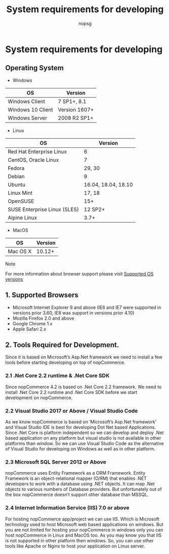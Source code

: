 ﻿---
title: System requirements for developing
author: nopsg
uid: developer/tutorials/system-requirements-for-developing
---

# System requirements for developing
## Operating System
* Windows

OS | Version
------------ | -------------
Windows Client | 7 SP1+, 8.1
Windows 10 Client | Version 1607+
Windows Server | 2008 R2 SP1+

* Linux

OS | Version
------------ | -------------
Red Hat Enterprise Linux | 6
CentOS, Oracle Linux | 7
Fedora | 29, 30
Debian | 9
Ubuntu | 16.04, 18.04, 18.10
Linux Mint | 17, 18
OpenSUSE | 15+
SUSE Enterprise Linux (SLES) | 12 SP2+
Alpine Linux | 3.7+

* MacOS

OS | Version
---|---
Mac OS X | 10.12+

> [!NOTE]
> 
> For more information about browser support please visit [Supported OS versions](https://github.com/dotnet/core/blob/master/release-notes/2.2/2.2-supported-os.md)

## 1. Supported Browsers
* Microsoft Internet Explorer 9 and above (IE6 and IE7 were supported in versions prior 3.60, IE8 was support in versions prior 4.10)
* Mozilla Firefox 2.0 and above
* Google Chrome 1.x
* Apple Safari 2.x
## 2. Tools Required for Development.
Since it is based on Microsoft’s Asp.Net framework we need to install a few tools before starting developing on top of nopCommerce.
### 2.1 \.Net Core 2.2 runtime & .Net Core SDK
Since nopCommerce 4.2 is based on .Net Core 2.2 framework. We need to install .Net Core 2.2 runtime and .Net Core SDK before we start development on nopCommerce.
### 2.2 Visual Studio 2017 or Above / Visual Studio Code
As we know nopCommerce is based on ‘Microsoft’s Asp.Net framework’ and Visual Studio IDE is best for developing Dot Net based Applications. Since .Net Core is platform independent so we can develop and deploy .Net based application on any platform but visual studio is not available in other platforms than window. So we can use Visual Studio Code as the alternative of Visual Studio for developing on Windows as well as in other platform.

### 2.3 Microsoft SQL Server 2012 or Above
nopCommerce uses Entity Framework as a ORM Framework. Entity Framework is an object-relational mapper (O/RM) that enables .NET developers to work with a database using .NET objects. It can map .Net objects to various numbers of Database providers. But unfortunately out of the box nopCommerce doesn’t support other database than MSSQL. 

### 2.4 Internet Information Service (IIS) 7.0 or above
For hosting nopCommerce app/project we can use IIS. Which is Microsoft technology used to host Microsoft web based applications on windows. But you are not limited for hosting your nopCommerce in windows only you can host nopCommerce in Linux and MacOS too. As you may know you that IIS is not supported in other platform then windows. So, you can use other tools like Apache or Nginx to host your application on Linux server.
